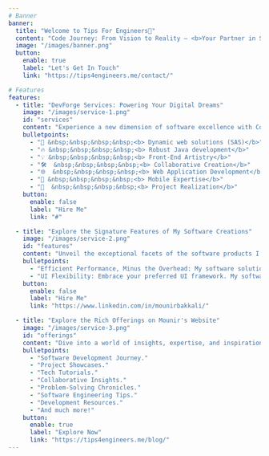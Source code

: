 ```yaml
---
# Banner
banner:
  title: "Welcome to Tips For Engineers👋"
  content: "Code Journey: From Vision to Reality – <b>Your Partner in Software Solutions and Project Excellence.</b><br/>I am <b><a href='https://tips4engineers.me/about'>Mounir El bakkali</a></b> , software engineer and content creator. I love to share my knowledge with others and help them to learn new things. I'm a big fan of open source and I'm always looking for new ways to contribute to the community."
  image: "/images/banner.png"
  button:
    enable: true
    label: "Let's Get In Touch"
    link: "https://tips4engineers.me/contact/"

# Features
features:
  - title: "DevForge Services: Powering Your Digital Dreams"
    image: "/images/service-1.png"
    id: "services"
    content: "Experience a new dimension of software excellence with CodeCraft's comprehensive range of services tailored to bring your vision to life. Here's what's included:"
    bulletpoints:
      - "🚀 &nbsp;&nbsp;&nbsp;&nbsp;<b> Dynamic web solutions (SAS)</b>"
      - "🔥 &nbsp;&nbsp;&nbsp;&nbsp;<b> Robust Java development</b>"
      - "💡 &nbsp;&nbsp;&nbsp;&nbsp;<b> Front-End Artistry</b>"
      - "🛠️  &nbsp;&nbsp;&nbsp;&nbsp;<b> Collaborative Creation</b>"
      - "🌐  &nbsp;&nbsp;&nbsp;&nbsp;<b> Web Application Development</b>"
      - "📱 &nbsp;&nbsp;&nbsp;&nbsp;<b> Mobile Expertise</b>"
      - "🚀  &nbsp;&nbsp;&nbsp;&nbsp;<b> Project Realization</b>"
    button:
      enable: false
      label: "Hire Me"
      link: "#"

  - title: "Explore the Signature Features of My Software Creations"
    image: "/images/service-2.png"
    id: "features"
    content: "Unveil the exceptional facets of the software products I engineer. These distinctive features are meticulously crafted to elevate user experiences and empower seamless functionality:"
    bulletpoints:
      - "Efficient Performance, Minus the Overhead: My software solutions are designed to excel without the unnecessary burden of excess Java runtime. Enjoy swift, uninterrupted performance that doesn't compromise on efficiency.."
      - "UI Flexibility: Embrace your preferred UI framework. My software supports a wide spectrum of choices, from React and Preact to Svelte, Vue, Solid, Lit, and beyond. The freedom to craft your user interface just the way you envision it."
    button:
      enable: false
      label: "Hire Me"
      link: "https://www.linkedin.com/in/mounirbakkali/"

  - title: "Explore the Rich Offerings on Mounir's Website"
    image: "/images/service-3.png"
    id: "offerings"
    content: "Dive into a world of insights, expertise, and inspiration as you navigate through Mounir's website. Here's a glimpse of what you can expect to discover."
    bulletpoints:
      - "Software Development Journey."
      - "Project Showcases."
      - "Tech Tutorials."
      - "Collaborative Insights."
      - "Problem-Solving Chronicles."
      - "Software Engineering Tips."
      - "Development Resources."
      - "And much more!"
    button:
      enable: true
      label: "Explore Now"
      link: "https://tips4engineers.me/blog/"
---
```

